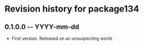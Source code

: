 # Revision history for package134

## 0.1.0.0 -- YYYY-mm-dd

* First version. Released on an unsuspecting world.
